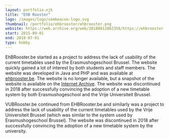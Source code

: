 ```yaml
---
layout: portfolio.njk
title: "EhB Rooster"
logo: /images/logo/sembeacon-logo.svg
thumbnail: /portfolio/ehbrooster/ehbrooster.png
website: https://web.archive.org/web/20180812082356/https://ehbrooster.be/
start: 2015-09-01
end: 2018-07-01
type: hobby
---
```

EhBRooster.be started as a project to address the lack of usability of the current timetables used by the Erasmushogeschool Brussel. The website quickly gained a lot of interest by both students and staff members. The website was developed in Java and PHP and was available at [ehbrooster.be](https://web.archive.org/web/20180812082356/https://ehbrooster.be/). The website is no longer available, but a snapshot of the website is available on the [Internet Archive](https://web.archive.org/web/20180812082356/https://ehbrooster.be/). The website was discontinued in 2018 after successfully convincing the adoption of a new timetable system by both Erasmushogeschool and the Vrije Universiteit Brussel.

VUBRooster.be continued from EHBRooster.be and similarly was a project to address the lack of usability of the current timetables used by the Vrije Universiteit Brussel (which was similar to the system used by Erasmushogeschool Brussel). The website was discontinued in 2018 after successfully convincing the adoption of a new timetable system by the university.

